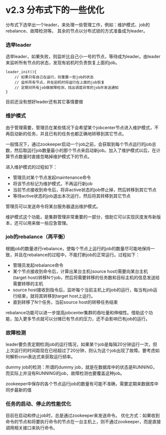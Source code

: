 #   v2.3 分布式下的一些优化

分布式下选举出一个leader，来处理一些管理工作，例如：维护模式、job的rebalance、故障检测等。
其余的节点以分布式锁的方式准备成为leader。

###     选举leader

选举leader，如果失败，则监听比自己小一号的节点，等待成为leader。由leader来监听所有节点的状态，发现有宕机时负责恢复上面的job。

```
leader_init(){
    // 如果只有自己在运行，则重置一些job的状态
    // 监听所有节点，并在宕机时将运行在上面的job恢复
    // 定期对所有job做故障检测，找出调度异常的job并发送通知
}
```
目前还没有想好leader还有其它事情要做


###     维护模式

由于管理需要，管理员在某些情况下会希望某个jobcenter节点进入维护模式，不再启动新的任务，并且已有的任务也都正确地转移到其它节点。

一般情况下，通过zookeeper启动一个job之前，会获取到每个节点运行的job总数，然后取运行job数量最小的那个节点来启动新job。加入了维护模式以后，在计算节点数量时直接忽略掉维护模式下的节点。

进入维护模式的过程如下：

-   管理员对某个节点发起maintenance命令
-   将该节点标记为维护模式，不再运行新job
-   当前节点接收到命令后，将非active状态的job停止掉，然后转移到其它节点
-   等待active状态的job退出本次运行，然后将其转移到其它节点

管理员可以发送命令将某台服务器退出维护模式。

维护模式这个功能，是集群管理非常重要的一部分，借助它可以实现灰度发布新版本，还可以用来做一些应急管理。


###     job的rebalance（再平衡）

根据job的数量进行rebalance，使每个节点上运行的job的数量尽可能地保持一致，并且在rebalance的过程中，不能打断job的正常运行。过程如下：

-   管理员发起rebalance命令
-   某个节点接收到命令后，计算出某台主机(source host)需要向某台主机(target host)转移N个job，然后将需要转移的任务数和目标主机的信息发送给需要转移的主机
-   source host接收到指令后，监听每个当前主机上的job的运行，每当有job运行结束，就将其转移到target host上运行。
-   直到转移了N个任务，当前source host的转移任务结束

rebalance功能可以进一步提高jobcenter集群的吞吐量和伸缩性。借助这个功能，加入更多节点就可以分摊已有节点的压力，还不会影响已有job的运行。


###     故障检测

leader要负责定期检测job的运行情况，如果某个job是每隔20分钟运行一次，但上次运行的时间距现在已经超过了20分钟，则认为这个job出现了故障。要考虑如何解析cron表达式来获取运行频率。

dummy job的检测：所谓的dummy job，就是在数据库中的状态是RUNNING，而实际上并没有RUNNING的job，故障检测也要覆盖这种job。

zookeeper中保存的各个节点运行job的数量有可能不准确，需要定期来数据库中同步最新的值


###     任务的启动、停止的性能优化

目前在启动和停止job时，总是通过zookeeper来发送命令。
优化方式：如果收到命令的节点和将要执行命令的节点在一台主机上，则不通过zookeeper，而是直接调用相关接口来执行命令。

